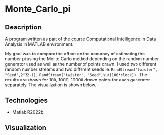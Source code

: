 # Monte_Carlo_pi
## Description

A program written as part of the course Computational Intelligence in Data Analysis in MATLAB environment.

My goal was to compare the effect on the accuracy of estimating the number pi using the Monte Carlo method depending on the random number generator used as well as the number of points drawn. I used two different random number streams and two different seeds ie.
`RandStream("twister", "Seed",2^32-1);`
`RandStream("twister", "Seed",sum(100*clock));`
The results are shown for 100, 1000, 10000 drawn points for each generator separately.
The visualization is shown below.

## Technologies
* Matlab R2022b

## Visualization
